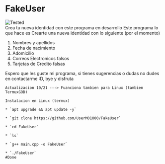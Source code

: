 # FakeUser
![Tested]
<br>
Crea tu nueva identidad con este programa en desarrollo
Este programa lo que hace es Crearte una nueva identidad con lo siguiente (por el momento)
1. Nombres y apellidos
2. Fecha de nacimiento
3. Adomicilio
4. Correos Electronicos falsos
5. Tarjetas de Credito falsas

Espero que les guste mi programa, si tienes sugerencias o dudas no dudes 
en contactarme :D, bye y disfruta
~~~
Actualizacion 10/21 ---> Fuanciona tambien para Linux (tambien TermuxGOD) 

Instalacion en Linux (termux)

* `apt upgrade && apt update -y`

* `git clone https://github.com/UserM01000/FakeUser`

* `cd FakeUser`

* `ls`

* `g++ main.cpp -o FakeUser`

* `./FakeUser`
#Done
~~~
[tested]:https://img.shields.io/badge/Tested%3A-Windows%20%26%20Termux-blue
